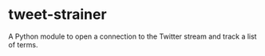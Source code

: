 # tweet-strainer
A Python module to open a connection to the Twitter stream and track a list of terms.
